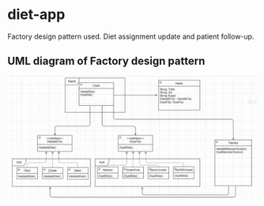 # diet-app

 Factory design pattern used. Diet assignment update and patient follow-up.
 
 ## UML diagram of Factory design pattern
 
 ![UMLFactory.PNG](UMLFactory.PNG)
